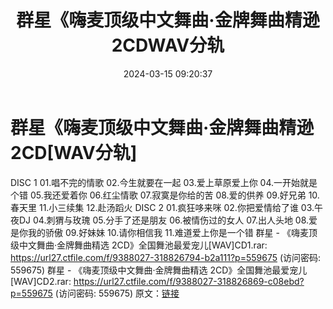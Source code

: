 ﻿---
title: 群星《嗨麦顶级中文舞曲·金牌舞曲精逊2CDWAV分轨
date: 2024-03-15 09:20:37
categories: 交谊舞曲、电音DJ舞曲
tags: 流行舞曲
---
# 群星《嗨麦顶级中文舞曲·金牌舞曲精逊2CD[WAV分轨]

DISC 1
01.唱不完的情歌
02.今生就要在一起
03.爱上草原爱上你
04.一开始就是个错
05.我还爱着你
06.红尘情歌
07.寂寞是你给的苦
08.爱的供养
09.好兄弟
10.春天里
11.小三续集
12.赴汤蹈火
DISC 2
01.疯狂哆来咪
02.你把爱情给了谁
03.午夜DJ
04.刺猬与玫瑰
05.分手了还是朋友
06.被情伤过的女人
07.出人头地
08.爱是你我的骄傲
09.好妹妹
10.请你相信我
11.难道爱上你是一个错
群星 - 《嗨麦顶级中文舞曲·金牌舞曲精选 2CD》全国舞池最爱宠儿[WAV]CD1.rar: https://url27.ctfile.com/f/9388027-318826794-b2a111?p=559675
(访问密码: 559675)
群星 - 《嗨麦顶级中文舞曲·金牌舞曲精选 2CD》全国舞池最爱宠儿[WAV]CD2.rar: https://url27.ctfile.com/f/9388027-318826869-c08ebd?p=559675
(访问密码: 559675)
原文：[链接](https://blog.sina.com.cn/s/blog_1647c7e76010314pw.html)